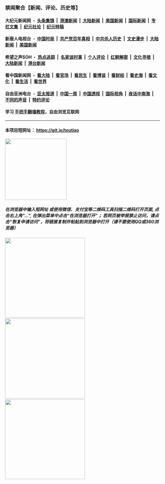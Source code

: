 ### 禁闻聚合【新闻、评论、历史等】

#### 大纪元新闻网 &nbsp;-&nbsp; [头条集锦](indexes/E头条集锦.md?t=02131702) &nbsp;|&nbsp; [港澳新闻](indexes/E港澳新闻.md?t=02131702)  &nbsp;|&nbsp; [大陆新闻](indexes/E大陆新闻.md?t=02131702) &nbsp;|&nbsp; [美国新闻](indexes/E美国新闻.md?t=02131702) &nbsp;|&nbsp; [国际新闻](indexes/E国际新闻.md?t=02131702) &nbsp;|&nbsp; [专栏文集](indexes/E专栏文集.md?t=02131702) &nbsp;|&nbsp; [纪元社论](indexes/E纪元社论.md?t=02131702) &nbsp;|&nbsp; [纪元特稿](indexes/E纪元特稿.md?t=02131702) 

#### 新唐人电视台 &nbsp;-&nbsp; [中国时局](indexes/N中国时局.md?t=02131702) &nbsp;|&nbsp; [共产党百年真相](indexes/N共产党百年真相.md?t=02131702) &nbsp;|&nbsp; [中共杀人历史](indexes/N中共杀人历史.md?t=02131702) &nbsp;|&nbsp; [文史漫步](indexes/N文史漫步.md?t=02131702) &nbsp;|&nbsp; [大陆新闻](indexes/N大陆新闻.md?t=02131702) &nbsp;|&nbsp; [美国新闻](indexes/N美国新闻.md?t=02131702)

#### 希望之声SOH &nbsp;-&nbsp; [热点追踪](indexes/H热点追踪.md?t=02131702) &nbsp;|&nbsp; [名家谈时事](indexes/H名家谈时事.md?t=02131702) &nbsp;|&nbsp; [个人评论](indexes/H个人评论.md?t=02131702)  &nbsp;|&nbsp; [红朝解密](indexes/H红朝解密.md?t=02131702) &nbsp;|&nbsp; [文化寻根](indexes/H文化寻根.md?t=02131702) &nbsp;|&nbsp; [大陆新闻](indexes/H大陆新闻.md?t=02131702) &nbsp;|&nbsp; [港台新闻](indexes/H港台新闻.md?t=02131702)

#### 看中国新闻网 &nbsp;-&nbsp; [看大陆](indexes/S看大陆.md?t=02131702) &nbsp;|&nbsp; [看官场](indexes/S看官场.md?t=02131702) &nbsp;|&nbsp; [看民生](indexes/S看民生.md?t=02131702)  &nbsp;|&nbsp; [看博谈](indexes/S看博谈.md?t=02131702) &nbsp;|&nbsp; [看财经](indexes/S看财经.md?t=02131702) &nbsp;|&nbsp; [看史海](indexes/S看史海.md?t=02131702) &nbsp;|&nbsp; [看文化](indexes/S看文化.md?t=02131702) &nbsp;|&nbsp; [看生活](indexes/S看生活.md?t=02131702) &nbsp;|&nbsp; [看世界](indexes/S看世界.md?t=02131702)

#### 自由亚洲电台 &nbsp;-&nbsp; [亚太报道](indexes/R亚太报道.md?t=02131702) &nbsp;|&nbsp; [中国一周](indexes/R中国一周.md?t=02131702) &nbsp;|&nbsp; [中国透视](indexes/R中国透视.md?t=02131702)  &nbsp;|&nbsp; [国际视角](indexes/R国际视角.md?t=02131702) &nbsp;|&nbsp; [夜话中南海](indexes/R夜话中南海.md?t=02131702) &nbsp;|&nbsp; [不同的声音](indexes/R不同的声音.md?t=02131702) &nbsp;|&nbsp; [特约评论](indexes/R特约评论.md?t=02131702)

#### 学习 [手把手翻墙教程](https://github.com/gfw-breaker/guides/wiki)，自由浏览互联网

----

#### 本项目短网址： https://git.io/toutiao
<img src="https://raw.githubusercontent.com/gfw-breaker/banned-news/master/scripts/img/qr.png" width="200px"/>  

##### 在浏览器中输入短网址 或使用微信、支付宝等二维码工具扫描二维码打开页面, 点击右上角"...", 在弹出菜单中点击“在浏览器打开”； 若网页被举报禁止访问，请点击“恢复申请访问”，将链接复制并粘贴到浏览器中打开（请不要使用QQ或360浏览器）

<img src="https://raw.githubusercontent.com/gfw-breaker/banned-news/master/scripts/img/1.png" width="260px"/> &nbsp; <img src="https://raw.githubusercontent.com/gfw-breaker/banned-news/master/scripts/img/2.png" width="260px"/> &nbsp; <img src="https://raw.githubusercontent.com/gfw-breaker/banned-news/master/scripts/img/3.png" width="260px"/>
